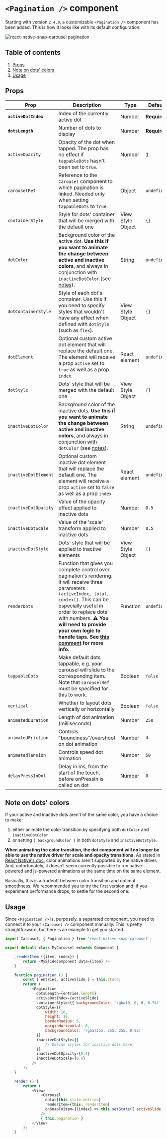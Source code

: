 # `<Pagination />` component

Starting with version `2.4.0`, a customizable `<Pagination />` component has been added. This is how it looks like with its default configuration:

![react-native-snap-carousel pagination](https://i.imgur.com/FLQcGGL.gif)

## Table of contents

1. [Props](#props)
1. [Note on dots' colors](#note-on-dots-colors)
1. [Usage](#usage)

## Props

Prop | Description | Type | Default
------ | ------ | ------ | ------
**`activeDotIndex`** | Index of the currently active dot | Number | **Required**
**`dotsLength`** | Number of dots to display | Number | **Required**
`activeOpacity` | Opacity of the dot when tapped. The prop has no effect if `tappableDots` hasn't been set to `true`. | Number | 1
`carouselRef` | Reference to the `Carousel` component to which pagination is linked. Needed only when setting `tappableDots` to `true`. | Object | `undefined`
`containerStyle` | Style for dots' container that will be merged with the default one | View Style Object | `{}`
`dotColor` | Background color of the active dot. **Use this if you want to animate the change between active and inactive colors**, and always in conjunction with `inactiveDotColor` (see [notes](#dots-colors)). | String | `undefined`
`dotContainerStyle` | Style of each dot's container. Use this if you need to specify styles that wouldn't have any effect when defined with `dotStyle` (such as `flex`). | View Style Object | `{}`
`dotElement` | Optional custom active dot element that will replace the default one. The element will receive a prop `active` set to `true` as well as a prop `index`. | React element | `undefined`
`dotStyle` | Dots' style that will be merged with the default one | View Style Object | `{}`
`inactiveDotColor` | Background color of the inactive dots. **Use this if you want to animate the change between active and inactive colors**, and always in conjunction with `dotColor` (see [notes](#dots-colors)). | String | `undefined`
`inactiveDotElement` | Optional custom inactive dot element that will replace the default one. The element will receive a prop `active` set to `false` as well as a prop `index` | React element | `undefined`
`inactiveDotOpacity` | Value of the opacity effect applied to inactive dots | Number | `0.5`
`inactiveDotScale` | Value of the 'scale' transform applied to inactive dots | Number | `0.5`
`inactiveDotStyle` | Dots' style that will be applied to inactive elements | View Style Object | `{}`
`renderDots` | Function that gives you complete control over pagination's rendering. It will receive three parameters : `(activeIndex, total, context)`. This can be especially useful in order to replace dots with numbers. **:warning: You will need to provide your own logic to handle taps. See [this comment](https://github.com/archriss/react-native-snap-carousel/issues/273#issuecomment-368295203) for more info.** | Function | `undefined`
`tappableDots` | Make default dots tappable, e.g. your carousel will slide to the corresponding item. Note that `carouselRef` must be specified for this to work. | Boolean | `false`
`vertical` | Whether to layout dots vertically or horizontally | Boolean | `false`
`animatedDuration` | Length of dot animation (milliseconds) | Number | `250`
`animatedFriction` | Controls "bounciness"/overshoot on dot animation | Number | `4`
`animatedTension` | Controls speed dot animation | Number | `50`
`delayPressInDot` | Delay in ms, from the start of the touch, before onPressIn is called on dot | Number | `0`

## Note on dots' colors
If your active and inactive dots aren't of the same color, you have a choice to make:
1. either animate the color transition by specifying both `dotColor` and `inactiveDotColor`
1. or setting `{ backgroundColor }` in both `dotStyle` and `inactiveDotStyle`.

**When animating the color transition, the dot component will no longer be able to use the native driver for scale and opacity transitions.** As stated in [React Native's doc](https://facebook.github.io/react-native/docs/animations.html#caveats), color animations aren't supported by the native driver. And, unfortunately, it doesn't seem currently possible to run native-powered and js-powered animations at the same time on the same element.

Basically, this is a tradeoff between color transition and optimal smoothness. We recommended you to try the first version and, if you experiment performance drops, to settle for the second one.

## Usage

Since `<Pagination />` is, purposely, a separated component, you need to connect it to your `<Carousel />` component manually. This is pretty straightforward, but here is an example to get you started.

```javascript
import Carousel, { Pagination } from 'react-native-snap-carousel';

export default class MyCarousel extends Component {

    _renderItem ({item, index}) {
        return <MySlideComponent data={item} />
    }

    function pagination () {
        const { entries, activeSlide } = this.state;
        return (
            <Pagination
              dotsLength={entries.length}
              activeDotIndex={activeSlide}
              containerStyle={{ backgroundColor: 'rgba(0, 0, 0, 0.75)' }}
              dotStyle={{
                  width: 10,
                  height: 10,
                  borderRadius: 5,
                  marginHorizontal: 8,
                  backgroundColor: 'rgba(255, 255, 255, 0.92)'
              }}
              inactiveDotStyle={{
                  // Define styles for inactive dots here
              }}
              inactiveDotOpacity={0.4}
              inactiveDotScale={0.6}
            />
        );
    }

    render () {
        return (
            <View>
                <Carousel
                  data={this.state.entries}
                  renderItem={this._renderItem}
                  onSnapToItem={(index) => this.setState({ activeSlide: index }) }
                />
                { this.pagination }
            </View>
        );
    }
```
